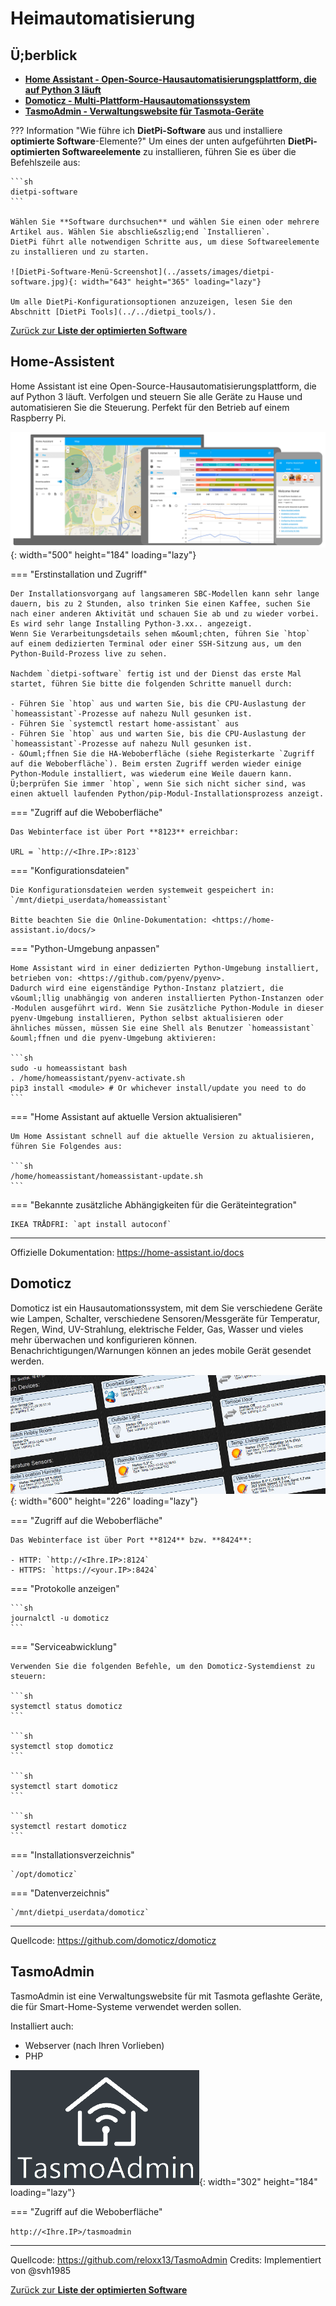 # Heimautomatisierung

## Ü;berblick

- [**Home Assistant - Open-Source-Hausautomatisierungsplattform, die auf Python 3 läuft**](#home-assistant)
- [**Domoticz - Multi-Plattform-Hausautomationssystem**](#domoticz)
- [**TasmoAdmin - Verwaltungswebsite für Tasmota-Geräte**](#tasmoadmin)

??? Information "Wie führe ich **DietPi-Software** aus und installiere **optimierte Software**-Elemente?"
    Um eines der unten aufgeführten **DietPi-optimierten Softwareelemente** zu installieren, führen Sie es über die Befehlszeile aus:

    ```sh
    dietpi-software
    ```

    Wählen Sie **Software durchsuchen** und wählen Sie einen oder mehrere Artikel aus. Wählen Sie abschlie&szlig;end `Installieren`.
    DietPi führt alle notwendigen Schritte aus, um diese Softwareelemente zu installieren und zu starten.

    ![DietPi-Software-Menü-Screenshot](../assets/images/dietpi-software.jpg){: width="643" height="365" loading="lazy"}

    Um alle DietPi-Konfigurationsoptionen anzuzeigen, lesen Sie den Abschnitt [DietPi Tools](../../dietpi_tools/).

[Zurück zur **Liste der optimierten Software**](../../software/)

## Home-Assistent

Home Assistant ist eine Open-Source-Hausautomatisierungsplattform, die auf Python 3 läuft. Verfolgen und steuern Sie alle Geräte zu Hause und automatisieren Sie die Steuerung. Perfekt für den Betrieb auf einem Raspberry Pi.

![Home Assistant-Piktogramm](../assets/images/dietpi-software-homeautomation-homeassistant.png){: width="500" height="184" loading="lazy"}

=== "Erstinstallation und Zugriff"

    Der Installationsvorgang auf langsameren SBC-Modellen kann sehr lange dauern, bis zu 2 Stunden, also trinken Sie einen Kaffee, suchen Sie nach einer anderen Aktivität und schauen Sie ab und zu wieder vorbei. Es wird sehr lange Installing Python-3.xx.. angezeigt.
    Wenn Sie Verarbeitungsdetails sehen m&ouml;chten, führen Sie `htop` auf einem dedizierten Terminal oder einer SSH-Sitzung aus, um den Python-Build-Prozess live zu sehen.

    Nachdem `dietpi-software` fertig ist und der Dienst das erste Mal startet, führen Sie bitte die folgenden Schritte manuell durch:

    - Führen Sie `htop` aus und warten Sie, bis die CPU-Auslastung der `homeassistant`-Prozesse auf nahezu Null gesunken ist.
    - Führen Sie `systemctl restart home-assistant` aus
    - Führen Sie `htop` aus und warten Sie, bis die CPU-Auslastung der `homeassistant`-Prozesse auf nahezu Null gesunken ist.
    - &Ouml;ffnen Sie die HA-Weboberfläche (siehe Registerkarte `Zugriff auf die Weboberfläche`). Beim ersten Zugriff werden wieder einige Python-Module installiert, was wiederum eine Weile dauern kann. Ü;berprüfen Sie immer `htop`, wenn Sie sich nicht sicher sind, was einen aktuell laufenden Python/pip-Modul-Installationsprozess anzeigt.

=== "Zugriff auf die Weboberfläche"

    Das Webinterface ist über Port **8123** erreichbar:

    URL = `http://<Ihre.IP>:8123`

=== "Konfigurationsdateien"

    Die Konfigurationsdateien werden systemweit gespeichert in:
    `/mnt/dietpi_userdata/homeassistant`

    Bitte beachten Sie die Online-Dokumentation: <https://home-assistant.io/docs/>

=== "Python-Umgebung anpassen"

    Home Assistant wird in einer dedizierten Python-Umgebung installiert, betrieben von: <https://github.com/pyenv/pyenv>.
    Dadurch wird eine eigenständige Python-Instanz platziert, die v&ouml;llig unabhängig von anderen installierten Python-Instanzen oder -Modulen ausgeführt wird. Wenn Sie zusätzliche Python-Module in dieser pyenv-Umgebung installieren, Python selbst aktualisieren oder ähnliches müssen, müssen Sie eine Shell als Benutzer `homeassistant` &ouml;ffnen und die pyenv-Umgebung aktivieren:

    ```sh
    sudo -u homeassistant bash
    . /home/homeassistant/pyenv-activate.sh
    pip3 install <module> # Or whichever install/update you need to do
    ```

=== "Home Assistant auf aktuelle Version aktualisieren"

    Um Home Assistant schnell auf die aktuelle Version zu aktualisieren, führen Sie Folgendes aus:

    ```sh
    /home/homeassistant/homeassistant-update.sh
    ```

=== "Bekannte zusätzliche Abhängigkeiten für die Geräteintegration"

    IKEA TRÅDFRI: `apt install autoconf`

***

Offizielle Dokumentation: <https://home-assistant.io/docs>

## Domoticz

Domoticz ist ein Hausautomationssystem, mit dem Sie verschiedene Geräte wie Lampen, Schalter, verschiedene Sensoren/Messgeräte für Temperatur, Regen, Wind, UV-Strahlung, elektrische Felder, Gas, Wasser und vieles mehr überwachen und konfigurieren k&ouml;nnen. Benachrichtigungen/Warnungen k&ouml;nnen an jedes mobile Gerät gesendet werden.

![Screenshot der Domoticz-Weboberfläche](../assets/images/dietpi-software-homeautomation-domoticz.jpg){: width="600" height="226" loading="lazy"}

=== "Zugriff auf die Weboberfläche"

    Das Webinterface ist über Port **8124** bzw. **8424**:

    - HTTP: `http://<Ihre.IP>:8124`
    - HTTPS: `https://<your.IP>:8424`

=== "Protokolle anzeigen"

    ```sh
    journalctl -u domoticz
    ```

=== "Serviceabwicklung"

    Verwenden Sie die folgenden Befehle, um den Domoticz-Systemdienst zu steuern:

    ```sh
    systemctl status domoticz
    ```

    ```sh
    systemctl stop domoticz
    ```

    ```sh
    systemctl start domoticz
    ```

    ```sh
    systemctl restart domoticz
    ```

=== "Installationsverzeichnis"

    `/opt/domoticz`

=== "Datenverzeichnis"

    `/mnt/dietpi_userdata/domoticz`

***

Quellcode: <https://github.com/domoticz/domoticz>

## TasmoAdmin

TasmoAdmin ist eine Verwaltungswebsite für mit Tasmota geflashte Geräte, die für Smart-Home-Systeme verwendet werden sollen.

Installiert auch:

- Webserver (nach Ihren Vorlieben)
- PHP

![TasmoAdmin-Logo](../assets/images/dietpi-software-homeautomation-tasmoadmin.png){: width="302" height="184" loading="lazy"}

=== "Zugriff auf die Weboberfläche"

`http://<Ihre.IP>/tasmoadmin`

***

Quellcode: <https://github.com/reloxx13/TasmoAdmin>
Credits: Implementiert von @svh1985

[Zurück zur **Liste der optimierten Software**](../../software/)
